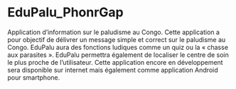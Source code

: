 # EduPalu_PhonrGap
Application d’information sur le paludisme au Congo.  Cette application a pour objectif de délivrer un message simple et correct sur le paludisme au Congo.  EduPalu aura des fonctions ludiques comme un quiz ou la « chasse aux parasites ». EduPalu permettra également de localiser le centre de soin le plus proche de l’utilisateur.  Cette application encore en développement sera disponible sur internet mais également comme application Android pour smartphone.
